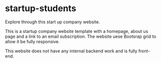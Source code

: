 # startup-students
Explore through this start up company website.

This is a startup company website template with a homepage, about us page and a link to an email subscription.
The website uese Bootsrap grid to allow it be fully responsive.

This website does not have any internal backend work and is fully front-end.
